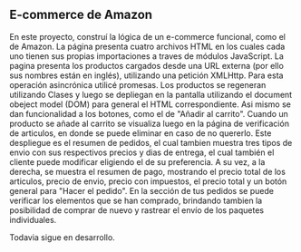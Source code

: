 <h2> E-commerce de Amazon </h2>
<p>
En este proyecto, construí la lógica de un e-commerce funcional, como el de Amazon.
La página presenta cuatro archivos HTML en los cuales cada uno tienen sus propias importaciones a traves de módulos JavaScript.
La pagina presenta los productos cargados desde una URL externa (por ello sus nombres están en inglés), utilizando una petición XMLHttp. Para esta operación asincrónica utilicé promesas.
Los productos se regeneran utilizando Clases y luego se depliegan en la pantalla utilizando el document obeject model (DOM) para general el HTML correspondiente. Asi mismo se dan funcionalidad a los botones, como el de "Añadir al carrito".
Cuando un producto se añade al carrito se visualiza luego en la página de verificación de articulos, en donde se puede eliminar en caso de no quererlo. Este despliegue es el resumen de pedidos, el cual tambien muestra tres tipos de envio con sus respectivos precios y dias de entrega, el cual también el cliente puede modificar eligiendo el de su preferencia.
A su vez, a la derecha, se muestra el resumen de pago, mostrando el precio total de los articulos, precio de envio, precio con impuestos, el precio total y un botón general para "Hacer el pedido".
En la sección de tus pedidos se puede verificar los elementos que se han comprado, brindando tambien la posibilidad de comprar de nuevo y rastrear el envío de los paquetes individuales.


Todavia sigue en desarrollo.
</p>
